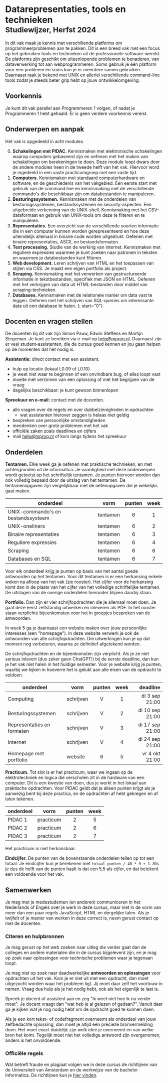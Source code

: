 # Datarepresentaties, tools en technieken<br><small>Studiewijzer, Herfst 2024</small>

In dit vak maak je kennis met verschillende platforms om programmeerproblemen aan te pakken. Dit is een breed vak met een focus op het gebruiken tools en technieken uit de professionele software-wereld. De platforms zijn geschikt om uiteenlopende problemen te benaderen, van dataverwerking tot aan webprogrammeren. Soms gebruik je één platform voor een probleem en soms kun je er meerdere samen gebruiken. Daarnaast raak je bekend met UNIX en allerlei verschillende command-line tools zodat je steeds beter grip hebt op jouw ontwikkelomgeving.


## Voorkennis

Je kunt dit vak parallel aan Programmeren 1 volgen, of nadat je Programmeren 1 hebt gehaald. Er is geen verdere voorkennis vereist.


## Onderwerpen en aanpak

Het vak is opgedeeld in acht modules.

0. **Schakelingen met PIDAC.** Kennismaken met elektronische schakelingen waarop computers gebaseerd zijn en oefenen met het maken van schakelingen om berekeningen te doen. Deze module loopt dwars door de andere modules heen in de tweede helft van het vak. Hiervoor word je ingedeeld in een vaste practicumgroep met een vaste tijd.
1. **Computers.** Kennismaken met standaard computerhardware en software, en de geschiedenis van het vakgebied. Een eerste start met gebruik van de command line en kennismaking met de verschillende commando's die beschikbaar zijn om databestanden te manipuleren.
2. **Besturingssystemen.** Kennismaken met de onderdelen van besturingssystemen, bestandssystemen en security-aspecten. Een uitgebreide verkenning van de UNIX-shell. Kennismaking met het CSV-dataformaat en gebruik van UNIX-tools om deze te filteren en te manipuleren.
3. **Representaties.** Een overzicht van de verschillende soorten informatie die in een computer kunnen worden gerepresenteerd en hoe deze uiteindelijk allemaal in binaire code worden uitgedrukt. Oefenen met binaire representaties, ASCII, en bestandsformaten.
4. **Text processing.** Studie van de werking van internet. Kennismaken met reguliere expressies waarmee je kunt zoeken naar patronen in teksten en waarmee je databestanden kunt filteren.
5. **Web development.** Leren schrijven van HTML en het toepassen van stijlen via CSS. Je maakt een eigen portfolio als project.
6. **Scraping.** Kennismaking met het verwerken van gestructureerde informatie in tekstbestanden, specifiek met JSON en HTML. Oefenen met het verkrijgen van data uit HTML-bestanden door middel van scraping-technieken.
7. **Databases.** Kennismaken met de relationele manier om data vast te leggen. Oefenen met het schrijven van SQL-queries om interessante data uit een database te halen.
{: start="0"}


## Docenten en vragen stellen

De docenten bij dit vak zijn Simon Pauw, Edwin Steffens en Martijn Stegeman. Je kunt ze bereiken via e-mail op <help@mprog.nl>. Daarnaast zijn er veel student-assistenten, die de cursus goed kennen en jou gaan helpen op de momenten dat het nodig is.

**Assistentie:** direct contact met een assistent.

* hulp op locatie (lokaal L0.09 of L0.10)
* je weet niet waar te beginnen of een onvindbare bug, of alles loopt vast
* moeite met verzinnen van een oplossing of met het begrijpen van de vraag
* dagelijks beschikbaar: je kunt gewoon binnenlopen

**Spreekuur en e-mail:** contact met de docenten.

* alle vragen over de regels en over dubbelzinnigheden in opdrachten
    * wat assistenten hierover zeggen is helaas niet geldig
* bespreken van persoonlijke omstandigheden
* meedenken over grote problemen met het vak
* officiële zaken zoals deadlines en cijfers
* mail <help@mprog.nl> of kom langs tijdens het spreekuur


## Onderdelen

**Tentamen.** Elke week ga je oefenen met praktische technieken, en met achtergronden uit de informatica. Je vaardigheid met deze onderwerpen wordt getoetst op het schriftelijk tentamen. Je punten hiervoor worden dan ook volledig bepaald door de uitslag van het tentamen. De tentamenopgaven zijn vergelijkbaar met de oefenopgaven die je wekelijks gaat maken.

| onderdeel                          | vorm      | punten | week |
|------------------------------------|-----------|:------:|:----:|
| UNIX-commando's en bestandssysteem | tentamen  | 6      | 1    |
| UNIX-oneliners                     | tentamen  | 6      | 2    |
| Binaire representaties             | tentamen  | 6      | 3    |
| Reguliere expressies               | tentamen  | 6      | 4    |
| Scraping                           | tentamen  | 6      | 6    |
| Databases en SQL                   | tentamen  | 6      | 7    |

Voor elk onderdeel krijg je punten op basis van het aantal goede antwoorden op het tentamen. Voor dit tentamen is er een herkansing enkele weken na afloop van het vak (zie rooster). Het cijfer voor de herkansing komt dan in de plaats van het cijfer van het volledige schriftelijke tentamen. De uitslagen van de overige onderdelen hieronder blijven daarbij staan.

**Portfolio.** Dan zijn er vier schrijfopdrachten die je allemaal moet doen. Je gaat deze eerst zelfstandig uitwerken en inleveren als PDF. In het rooster staan verplichte bijeenkomsten voor het in groepjes bespreken van de antwoorden.

In week 5 ga je daarnaast een website maken over jouw persoonlijke interesses (een "homepage"). In deze website verwerk je ook de antwoorden van alle schrijfopdrachten. Die uitwerkingen kun je op dat moment nog verbeteren, waarna ze definitief afgetekend worden.

De schrijfopdrachten en de bijeenkomsten zijn verplicht. Als je ze niet serieus inlevert (dus zeker geen ChatGPT!) bij de eerste deadline, dan kun je het vak niet halen in het huidige semester. Voor je website krijg je punten, waarbij we kijken in hoeverre het is gelukt aan alle eisen van de opdracht te voldoen.

| onderdeel                  | vorm      | punten | week | deadline        |
|----------------------------|-----------|:------:|:----:|----------------:|
| Computing                  | schrijven | V      | 1    | di  3 sep 21:00 |
| Besturingssystemen         | schrijven | V      | 2    | di 10 sep 21:00 |
| Representaties en formaten | schrijven | V      | 3    | di 17 sep 21:00 |
| Internet                   | schrijven | V      | 4    | di 24 sep 21:00 |
| Homepage met portfolio     | website   | 6      | 5    | vr  4 okt 21:00 |

**Practicum.** Tot slot is er het practicum, waar we ingaan op de elektrotechniek en logica die verscholen zit in de hardware van een computer. Dit is een kwestie van doen, dus je werkt in het lokaal aan praktische opdrachten. Voor PIDAC geldt dat je alleen punten krijgt als je aanwezig bent bij deze practica, en de opdrachten af hebt gekregen en af laten tekenen.

| onderdeel                          | vorm      | punten | week |
|------------------------------------|-----------|:------:|:----:|
| PIDAC 1                            | practicum | 2      | 5    |
| PIDAC 2                            | practicum | 2      | 6    |
| PIDAC 3                            | practicum | 2      | 7    |

Het practicum is niet herkansbaar.

**Eindcijfer.** De punten van de bovenstaande onderdelen tellen op tot een totaal. Je eindcijfer kun je berekenen met `totaal_punten / 48 * 9 + 1`. Als je dus de helft van de punten haalt is dat een 5,5 als cijfer, en dat betekent een voldoende voor het vak.


## Samenwerken

Je mag met je medestudenten (en anderen) communiceren in het Nederlands of Engels over je werk in deze cursus, maar niet in de vorm van meer dan een paar regels JavaScript, HTML en dergelijke talen. Als je twijfelt of je manier van werken in deze correct is, neem gerust contact op met de docenten.


### Citeren en hulpbronnen

Je mag gerust op het web zoeken naar uitleg die verder gaat dan de colleges en andere materialen die in de cursus bijgeleverd zijn, en je mag op zoek naar oplossingen voor technische problemen waar je tegenaan loopt.

Je mag niet op zoek naar daadwerkelijke **antwoorden en oplossingen** voor opdrachten uit het vak. Kom je er niet uit met een opdracht, dan moet uitgezocht worden waar het probleem ligt. Jij moet daar zelf het voortouw in nemen. Vraag dus hulp als je het nodig hebt, ook als het eigenlijk te laat is.

Spreek je docent of assistent aan en zeg "ik weet niet hoe ik nu verder moet". Je docent vraagt dan "wat heb je al gelezen of gedaan?". Vanuit daar ga je kijken wat je nog nodig hebt om de opdracht goed te kunnen doen.

Als je een kort tekst- of codefragment overneemt als onderdeel van jouw zelfbedachte oplossing, dan moet je altijd een precieze bronvermelding doen. Het moet exact duidelijk zijn welk idee je overneemt en van welke bron het komt. Tegelijk moet niet het volledige antwoord zijn overgenomen, anders is het onvoldoende.


### Officiële regels

Wat betreft fraude en plagiaat volgen we in deze cursus de richtlijnen van de Universiteit van Amsterdam en de werkwijze van de bachelor Informatica. De richtlijnen kun je [hier vinden].

[hier vinden]: https://student.uva.nl/onderwerpen/plagiaat-en-fraude
